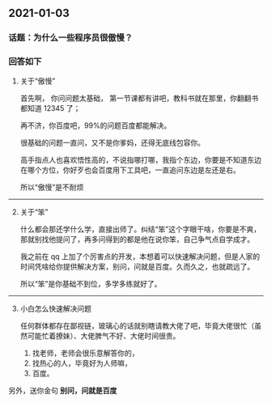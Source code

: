 ## 2021-01-03

### 话题：为什么一些程序员很傲慢？

### 回答如下

1. 关于“傲慢”

   首先啊， 你问问题太基础， 第一节课都有讲吧，教科书就在那里，你翻翻书都知道 12345 了；

   再不济，你百度吧，99%的问题百度都能解决。

   很基础的问题一直问，又不是你爹妈，还得无底线包容你。

   高手指点人也喜欢悟性高的，不说指哪打哪，我指个东边，你要是不知道东边在哪个方位，你好歹也会百度用下工具吧，一直追问东边是左还是右。

   所以“傲慢”是不耐烦

---

2. 关于“笨”

   什么都会那还学什么学，直接出师了。纠结“笨”这个字眼干啥，你要是不爽，那就别找他提问了，再多问得到的都是他在说你笨，自己争气点自学成才。

   我之前在 qq 上加了个厉害点的开发，本想着可以快速解决问题，但是人家的时间凭啥给你提供解决方案，别问，问就是百度。久而久之，也就疏远了。

   所以“笨”是你基础不到位，多学多练就好了。

---

3. 小白怎么快速解决问题

   任何群体都存在鄙视链，玻璃心的话就别瞎请教大佬了吧，毕竟大佬很忙（虽然可能忙着撩妹）、大佬脾气不好、大佬时间很贵。

   1. 找老师，老师会很乐意解答你的，
   2. 找热心的人，毕竟好为人师嘛，
   3. 百度。

另外，送你金句 **别问，问就是百度**
